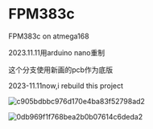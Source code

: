 # FPM383c


FPM383c on atmega168

2023.11.11用arduino nano重制

这个分支使用新画的pcb作为底版

2023-11.11now,i rebuild this project 

![c905bdbbc976d170e4ba83f52798ad2](https://github.com/xinnie-the-pooh/FPM383c/assets/62879756/e8173a1f-2e39-43bc-bf1f-5bfec1ed1bbb)

![0db969f1f768bea2b0b07614c6deda2](https://github.com/xinnie-the-pooh/FPM383c/assets/62879756/ed8f45bb-48dc-4f57-a7c4-a35ddc53f0ed)



